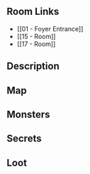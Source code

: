 ## Room Links

*  [[01 - Foyer Entrance]]
*  [[15 - Room]]
*  [[17 - Room]]
## Description

## Map

## Monsters

## Secrets

## Loot
